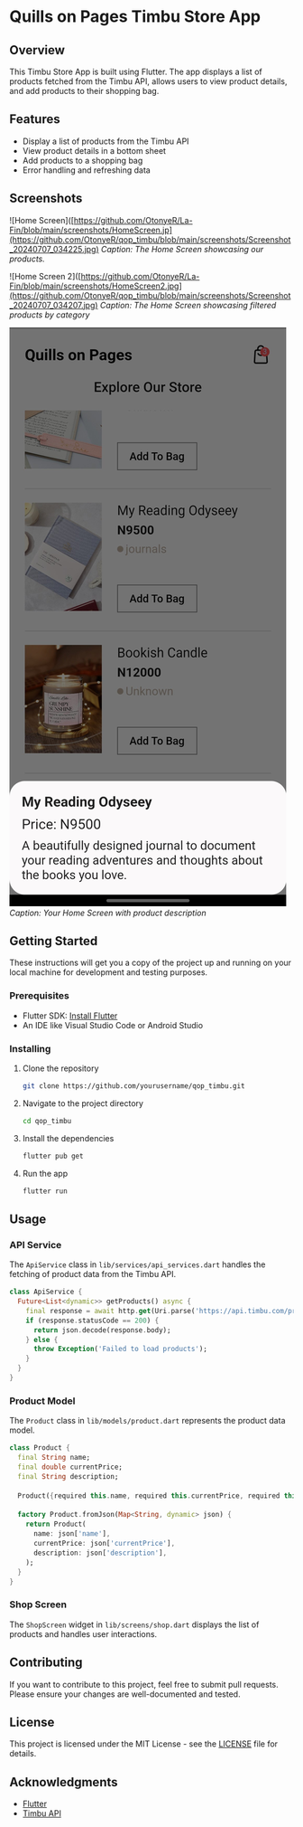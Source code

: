 # Quills on Pages Timbu Store App

## Overview
 
This Timbu Store App is built using Flutter. The app displays a list of products fetched from the Timbu API, allows users to view product details, and add products to their shopping bag.

## Features

- Display a list of products from the Timbu API
- View product details in a bottom sheet
- Add products to a shopping bag
- Error handling and refreshing data

## Screenshots

![Home Screen]([https://github.com/OtonyeR/La-Fin/blob/main/screenshots/HomeScreen.jp](https://github.com/OtonyeR/qop_timbu/blob/main/screenshots/Screenshot_20240707_034225.jpg)
*Caption: The Home Screen showcasing our products.*


![Home Screen 2]([https://github.com/OtonyeR/La-Fin/blob/main/screenshots/HomeScreen2.jpg](https://github.com/OtonyeR/qop_timbu/blob/main/screenshots/Screenshot_20240707_034207.jpg)
*Caption: The Home Screen showcasing filtered products by category*


![Home Screen 3](https://github.com/OtonyeR/qop_timbu/blob/main/screenshots/Screenshot_20240707_011054.jpg)
*Caption: Your Home Screen with product description*


## Getting Started

These instructions will get you a copy of the project up and running on your local machine for development and testing purposes.

### Prerequisites

- Flutter SDK: [Install Flutter](https://flutter.dev/docs/get-started/install)
- An IDE like Visual Studio Code or Android Studio

### Installing

1. Clone the repository
    ```bash
    git clone https://github.com/yourusername/qop_timbu.git
    ```
2. Navigate to the project directory
    ```bash
    cd qop_timbu
    ```
3. Install the dependencies
    ```bash
    flutter pub get
    ```
4. Run the app
    ```bash
    flutter run
    ```


## Usage

### API Service

The `ApiService` class in `lib/services/api_services.dart` handles the fetching of product data from the Timbu API.

```dart
class ApiService {
  Future<List<dynamic>> getProducts() async {
    final response = await http.get(Uri.parse('https://api.timbu.com/products'));
    if (response.statusCode == 200) {
      return json.decode(response.body);
    } else {
      throw Exception('Failed to load products');
    }
  }
}
```

### Product Model

The `Product` class in `lib/models/product.dart` represents the product data model.

```dart
class Product {
  final String name;
  final double currentPrice;
  final String description;

  Product({required this.name, required this.currentPrice, required this.description});

  factory Product.fromJson(Map<String, dynamic> json) {
    return Product(
      name: json['name'],
      currentPrice: json['currentPrice'],
      description: json['description'],
    );
  }
}
```

### Shop Screen

The `ShopScreen` widget in `lib/screens/shop.dart` displays the list of products and handles user interactions.

## Contributing

If you want to contribute to this project, feel free to submit pull requests. Please ensure your changes are well-documented and tested.

## License

This project is licensed under the MIT License - see the [LICENSE](LICENSE) file for details.

## Acknowledgments

- [Flutter](https://flutter.dev)
- [Timbu API](https://api.timbu.com)
